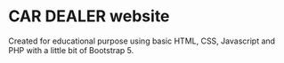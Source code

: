 # CAR DEALER website
Created for educational purpose using basic HTML, CSS, Javascript and PHP with a little bit of Bootstrap 5.
